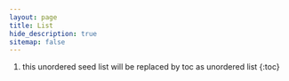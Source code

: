 ```yaml
---
layout: page
title: List
hide_description: true
sitemap: false
---
```

1. this unordered seed list will be replaced by toc as unordered list
{:toc}
